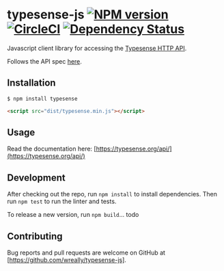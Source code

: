 # typesense-js [![NPM version][npm-image]][npm-url] [![CircleCI](https://circleci.com/gh/wreally/typesense-js.svg?style=shield&circle-token=5e6fd38721fb410cc667824d8e26517909d57731)](https://circleci.com/gh/wreally/typesense-js) [![Dependency Status][daviddm-image]][daviddm-url]

Javascript client library for accessing the [Typesense HTTP API](https://github.com/wreally/typesense).

Follows the API spec [here](https://github.com/wreally/typesense-api-spec).

## Installation

```sh
$ npm install typesense
```

```html
<script src="dist/typesense.min.js"></script>
```

## Usage

Read the documentation here: [https://typesense.org/api/](https://typesense.org/api/)

## Development

After checking out the repo, run `npm install` to install dependencies. Then run `npm test` to run the linter and tests.

To release a new version, run `npm build`... todo

## Contributing

Bug reports and pull requests are welcome on GitHub at [https://github.com/wreally/typesense-js].

[npm-image]: https://badge.fury.io/js/typesense.svg
[npm-url]: https://npmjs.org/package/typesense
[daviddm-image]: https://david-dm.org/wreally/typesense.svg?theme=shields.io
[daviddm-url]: https://david-dm.org/wreally/typesense
